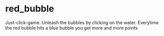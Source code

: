# red_bubble
Just-click-game. Unleash the bubbles by clicking on the water. Everytime the red bubble hits a blue bubble you get more and more points

